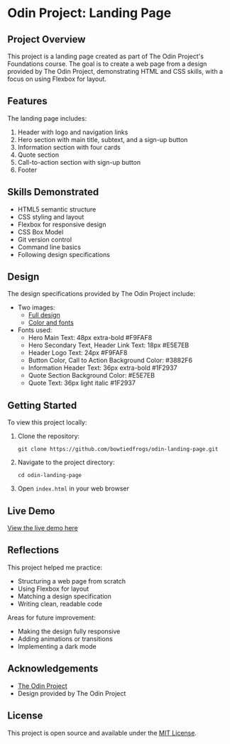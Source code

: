 # Odin Project: Landing Page

## Project Overview

This project is a landing page created as part of The Odin Project's Foundations course. The goal is to create a web page from a design provided by The Odin Project, demonstrating HTML and CSS skills, with a focus on using Flexbox for layout.

## Features

The landing page includes:

1. Header with logo and navigation links
2. Hero section with main title, subtext, and a sign-up button
3. Information section with four cards
4. Quote section
5. Call-to-action section with sign-up button
6. Footer

## Skills Demonstrated

- HTML5 semantic structure
- CSS styling and layout
- Flexbox for responsive design
- CSS Box Model
- Git version control
- Command line basics
- Following design specifications

## Design

The design specifications provided by The Odin Project include:

- Two images:
  - [Full design](https://cdn.statically.io/gh/TheOdinProject/curriculum/main/foundations/html_css/project/odin-project.png)
  - [Color and fonts](https://cdn.statically.io/gh/TheOdinProject/curriculum/main/foundations/html_css/project/colors_and_stuff.png)
- Fonts used:
  - Hero Main Text: 48px extra-bold #F9FAF8
  - Hero Secondary Text, Header Link Text: 18px #E5E7EB
  - Header Logo Text: 24px #F9FAF8
  - Button Color, Call to Action Background Color: #3882F6
  - Information Header Text: 36px extra-bold #1F2937
  - Quote Section Background Color: #E5E7EB
  - Quote Text: 36px light italic #1F2937

## Getting Started

To view this project locally:

1. Clone the repository:
   ```
   git clone https://github.com/bowtiedfrogs/odin-landing-page.git

   ```
2. Navigate to the project directory:
   ```
   cd odin-landing-page
   ```
3. Open `index.html` in your web browser

## Live Demo

[View the live demo here](https://bowtiedfrogs.github.io/odin-landing-page)

## Reflections

This project helped me practice:
- Structuring a web page from scratch
- Using Flexbox for layout
- Matching a design specification
- Writing clean, readable code

Areas for future improvement:
- Making the design fully responsive
- Adding animations or transitions
- Implementing a dark mode

## Acknowledgements

- [The Odin Project](https://www.theodinproject.com/)
- Design provided by The Odin Project

## License

This project is open source and available under the [MIT License](LICENSE).

